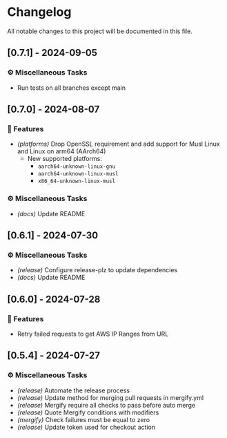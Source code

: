 # Changelog

All notable changes to this project will be documented in this file.

## [0.7.1] - 2024-09-05

### ⚙️ Miscellaneous Tasks

- Run tests on all branches except main

<!-- generated by git-cliff -->
## [0.7.0] - 2024-08-07

### 🚀 Features

- _(platforms)_ Drop OpenSSL requirement and add support for Musl Linux and Linux on arm64 (AArch64)
  - New supported platforms:
    - `aarch64-unknown-linux-gnu`
    - `aarch64-unknown-linux-musl`
    - `x86_64-unknown-linux-musl`

### ⚙️ Miscellaneous Tasks

- _(docs)_ Update README

## [0.6.1] - 2024-07-30

### ⚙️ Miscellaneous Tasks

- _(release)_ Configure release-plz to update dependencies
- _(docs)_ Update README

## [0.6.0] - 2024-07-28

### 🚀 Features

- Retry failed requests to get AWS IP Ranges from URL

## [0.5.4] - 2024-07-27

### ⚙️ Miscellaneous Tasks

- _(release)_ Automate the release process
- _(release)_ Update method for merging pull requests in mergify.yml
- _(release)_ Mergify require all checks to pass before auto merge
- _(release)_ Quote Mergify conditions with modifiers
- _(mergify)_ Check failures must be equal to zero
- _(release)_ Update token used for checkout action
